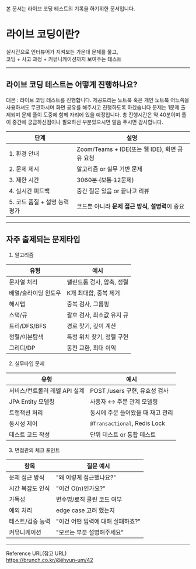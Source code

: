 본 문서는 라이브 코딩 테스트의 기록을 하기위한 문서입니다.

# 라이브 코딩이란?

실시간으로 인터뷰어가 지켜보는 가운데 문제를 풀고,  
코딩 + 사고 과정 + 커뮤니케이션까지 보여주는 테스트

---

## 라이브 코딩 테스트는 어떻게 진행하나요?
대본 : 
라이브 코딩 테스트를 진행합니다.
제공드리는 노트북 혹은 개인 노트북 어느쪽을 사용하셔도 무관하시며 
화면 공유를 해주시고 진행하도록 하겠습니다
문제는 1문제 출제되며 문제 풀이 도중에 함께 자리에 있을 예정입니다.
총 진행시간은 약 40분이며 풀이 중간에 궁금하신점이나 필요하신 부분있으시면 말씀 주시면 감사합니다.



| 단계                  | 설명                                   |
| ------------------- | ------------------------------------ |
| 1. 환경 안내            | Zoom/Teams + IDE(또는 웹 IDE), 화면 공유 요청 |
| 2. 문제 제시            | 알고리즘 or 실무 기반 문제                     |
| 3. 제한 시간            | 30~~60분 (보통 1~~2문제)                  |
| 4. 실시간 피드백          | 중간 질문 있음 or 끝나고 리뷰                   |
| 5. 코드 품질 + 설명 능력 평가 | 코드뿐 아니라 **문제 접근 방식, 설명력**이 중요        |

---

## 자주 출제되는 문제타입
1. 알고리즘

| 유형          | 예시              |
| ----------- | --------------- |
| 문자열 처리      | 팰린드롬 검사, 압축, 정렬 |
| 배열/슬라이딩 윈도우 | K개 최대합, 중복 제거   |
| 해시맵         | 중복 검사, 그룹핑      |
| 스택/큐        | 괄호 검사, 최소값 유지 큐 |
| 트리/DFS/BFS  | 경로 찾기, 깊이 계산    |
| 정렬/이분탐색     | 특정 위치 찾기, 정렬 구현 |
| 그리디/DP      | 동전 교환, 최대 이익    |


2. 실무타입 문제

| 유형                 | 예시                           |
| ------------------ | ---------------------------- |
| 서비스/컨트롤러 레벨 API 설계 | POST /users 구현, 유효성 검사       |
| JPA Entity 모델링     | 사용자 ↔ 주문 관계 모델링              |
| 트랜잭션 처리            | 동시에 주문 들어왔을 때 재고 관리          |
| 동시성 제어             | `@Transactional`, Redis Lock |
| 테스트 코드 작성          | 단위 테스트 or 통합 테스트             |


3. 면접관의 체크 포인트

 | 항목        | 질문 예시                |
| --------- | -------------------- |
| 문제 접근 방식  | "왜 이렇게 접근했나요?"       |
| 시간 복잡도 인식 | "이건 O(n)인가요?"        |
| 가독성       | 변수명/로직 클린 코드 여부      |
| 예외 처리     | edge case 고려 했는지     |
| 테스트/검증 능력 | "이건 어떤 입력에 대해 실패하죠?" |
| 커뮤니케이션    | "모르는 부분 설명해주세요"      |




---

Reference URL(참고 URL)  
https://brunch.co.kr/@jihyun-um/42
